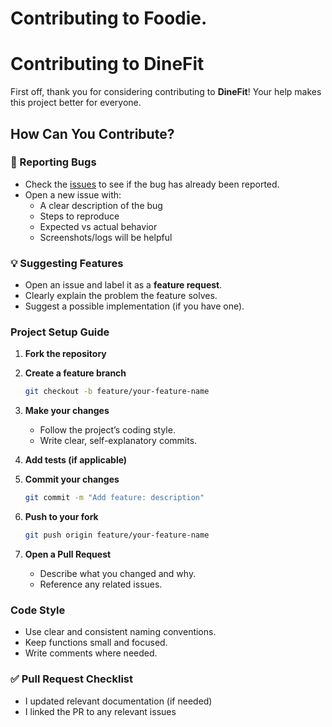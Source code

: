 # Contributing to Foodie.
# Contributing to DineFit

First off, thank you for considering contributing to **DineFit**!
Your help makes this project better for everyone.  

## How Can You Contribute?

### 🐛 Reporting Bugs
- Check the [issues](../../issues) to see if the bug has already been reported.  
- Open a new issue with:  
  - A clear description of the bug  
  - Steps to reproduce  
  - Expected vs actual behavior  
  - Screenshots/logs will be helpful  

### 💡 Suggesting Features
- Open an issue and label it as a **feature request**.  
- Clearly explain the problem the feature solves.  
- Suggest a possible implementation (if you have one).

### Project Setup Guide
1. **Fork the repository**

2. **Create a feature branch**  
   ```bash
   git checkout -b feature/your-feature-name
   ```
3. **Make your changes**  
   - Follow the project’s coding style.  
   - Write clear, self-explanatory commits.  

4. **Add tests (if applicable)**  

5. **Commit your changes**  
   ```bash
   git commit -m "Add feature: description"
   ```
6. **Push to your fork**
   ```bash
   git push origin feature/your-feature-name
   ```
7. **Open a Pull Request**
   - Describe what you changed and why.
   - Reference any related issues.
  
### Code Style
- Use clear and consistent naming conventions.
- Keep functions small and focused.
- Write comments where needed.

### ✅ Pull Request Checklist
- I updated relevant documentation (if needed)
- I linked the PR to any relevant issues

